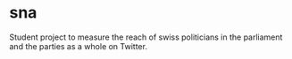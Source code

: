 # sna
Student project to measure the reach of swiss politicians in the parliament and the parties as a whole on Twitter.
